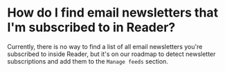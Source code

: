 # How do I find email newsletters that I'm subscribed to in Reader?

Currently, there is no way to find a list of all email newsletters you're subscribed to inside Reader, but it's on our roadmap to detect newsletter subscriptions and add them to the `Manage feeds` section.
